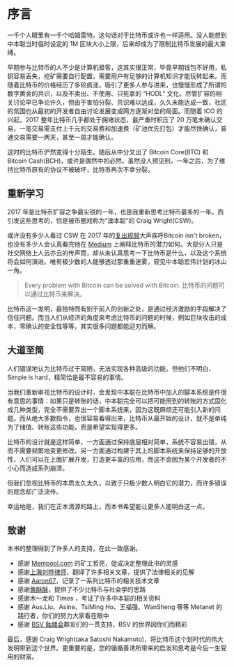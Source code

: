 # 序言

一千个人眼里有一千个哈姆雷特。这句话对于比特币或许也一样适用。没人能想到中本聪当时临时设定的 1M 区块大小上限，后来却成为了限制比特币发展的最大束缚。

早期参与比特币的人不少是计算机极客，这其实很正常，毕竟早期钱包不好用，私钥容易丢失，挖矿需要自行配置，需要用户有足够的计算机知识才能玩转起来。而随着比特币的价格经历了多轮疯涨，吸引了更多人参与进来，也慢慢形成了所谓的数字黄金的共识，以及不卖出、不使用、只死拿的 “HODL” 文化。尽管扩容的相关讨论早已争论许久，但由于害怕分裂、共识难以达成，久久未能达成一致，社区的氛围也从最初的开发者自由讨论发展变成两方逐渐对垒的局面。而随着 ICO 的兴起，2017 整年比特币几乎都处于拥堵状态，最严重时积压了 20 万笔未确认交易，一笔交易需支付上千元的交易费和加速费（矿池优先打包）才能尽快确认，普通交易需要一两天，甚至一周才能确认。

这时的比特币俨然变得十分陌生。随后从中分叉出了 Bitcoin Core(BTC) 和 Bitcoin Cash(BCH)，或许是偶然中的必然。虽然没人预见到，一年之后，为了维持比特币原有的协议不被破坏，比特币再次不幸分裂。



## 重新学习

2017 年是比特币扩容之争最尖锐的一年，也是我重新思考比特币最多的一年。而引发这些思考的，恰是被币圈戏称为“澳本聪”的 Craig Wright(CSW)。

或许没有多少人看过 CSW 在 2017 年的[复出视频](https://www.youtube.com/watch?v=v1_gxvx_QGo)大声疾呼Bitcoin isn't broken，也没有多少人会认真看完他在 [Medium](https://medium.com/@craig_10243) 上阐释比特币的潜力如何。大部分人只是社交网络上人云亦云的传声筒，却从未认真思考一下比特币是什么，以及这个系统将会如何演进。唯有极少数的人能够透过那重重迷雾，窥见中本聪宏伟计划的冰山一角。

> Every problem with Bitcoin can be solved with Bitcoin.
> 比特币的问题可以通过比特币来解决。

比特币这一发明，最独特而有别于前人的创新之处，是通过经济激励的手段解决了信任问题。而当人们从经济的角度来考虑比特币的问题的时候，例如巨块攻击的成本，零确认的安全性等等，其实很多问题都能迎刃而解。

## 大道至简

人们错误地认为比特币过于简陋，无法实现各种高级的功能。但他们不明白，Simple is hard，精简恰是最不容易的事情。

当我们重新审视比特币的设计时，会发现中本聪在比特币中加入的脚本系统是件很有意思的事情：如果只是转账的话，中本聪完全可以把可能用到的转账的方式固化成几种类型，完全不需要弄出一个脚本系统来，因为这既麻烦还可能引入新的问题。而从绝大多数指令，也很容易看得出来，比特币从最开始的设计，就不是单纯为了储值、转账这些功能，而是希望实现得更多。

比特币的设计就是这样简单，一方面通过保持底层相对简单，系统不容易出错，从而不需要频繁地变更修改。另一方面通过构建于其上的脚本系统来保持足够的开放性，人们可以在上面扩展开发，打造更丰富的应用，而这不会因为某个开发者的不小心而造成系列崩溃。

但我们忽视比特币的本质太久太久，以致于只极少数人明白它的潜力，而许多错误的观念却广泛流传。

幸运地是，我们在正本清源的路上，而本书希望能让更多人能明白这一点。

## 致谢

本书的整理得到了许多人的支持，在此一致感谢。

* 感谢 [Mempool.com](http://mempool.com/) 的矿工哲亮，促成决定整理此书的灵感
* 感谢[上海刘晔律师](https://www.weibo.com/p/1005051768963455)，翻译了许多相关文章，提供了法律相关的见解
* 感谢 [Aaron67](https://aaron67.cc)，记录了一系列比特币的相关技术文章
* 感谢[黄酥酥](https://www.weibo.com/huanguncle)，提供了不少比特币与社会学的思路
* 感谢木～龙和 Times ，考证了许多中本聪的相关资料
* 感谢 Aus.Liu、Asine、TsiMing Ho、王福强、WanSheng 等等 Metanet 的践行者，你们的努力大家看在眼中
* 感谢 [BSV 骷髅会](https://svskull.club)群友们的一贯支持，BSV 的世界因你们而精彩

最后，感谢 Craig Wright(aka Satoshi Nakamoto)，将比特币这个划时代的伟大发明带到这个世界。更重要的是，您的循循善诱所带来的启发和思考是今后一生受用的财富。
